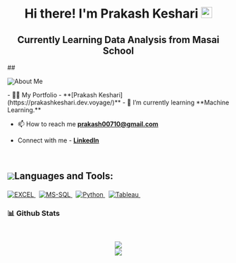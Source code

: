 
<h1 align="center">Hi there! I'm Prakash Keshari <img src="https://media.giphy.com/media/hvRJCLFzcasrR4ia7z/giphy.gif" width="25px"> </h1>
<h2 align="center">Currently Learning Data Analysis from Masai School </h2>
## <p style="display:flex; align-items: center"> <img src="https://img.icons8.com/color/48/000000/user-male-circle--v2.png"/> About Me </p> 
- 👨‍💻 My Portfolio - **[Prakash Keshari](https://prakashkeshari.dev.voyage/)**
- 🌱 I’m currently learning **Machine Learning.**

- 📫 How to reach me **prakash00710@gmail.com**

- Connect with me - **[LinkedIn](https://www.linkedin.com/in/prakash-keshari-3610911ba)**

<br/>

## <p style="display:flex; align-items: center"> <img src="https://img.icons8.com/color/48/000000/source-code.png"/> Languages and Tools:</p> 
<p>
   <a href="#"> <img src="https://img.shields.io/badge/EXCEL-orange?style=for-the-badge&labelColor=black&logo=Excel&logoColor=orange" alt="EXCEL"/> </a> &nbsp;
   <a href="#"> <img src="https://img.shields.io/badge/MS-SQL-blue?style=for-the-badge&labelColor=black&logo=MS-SQL&logoColor=blue" alt="MS-SQL"/> </a> &nbsp;
   <a href="#"> <img src="https://img.shields.io/badge/-Python-F0DB4F?style=for-the-badge&labelColor=black&logo=Python&logoColor=F0DB4F" alt="Python"/> </a> &nbsp;
   <a href="#"> <img src="https://img.shields.io/badge/-Tableau-F0DB4F?style=for-the-badge&labelColor=black&logo=Tableau&logoColor=green" alt="Tableau"/> </a> &nbsp;
  
</p>
<h3>📊 Github Stats</h3>
<br/>
<p align="center">
   <img align="center"  src="https://github-readme-streak-stats.herokuapp.com/?user=prakash00710&theme=dark" /> <br \>
   <img align="center" src="https://github-readme-stats.vercel.app/api?username=prakash00710&show_icons=true&locale=en&theme=dark"/>
</p>


